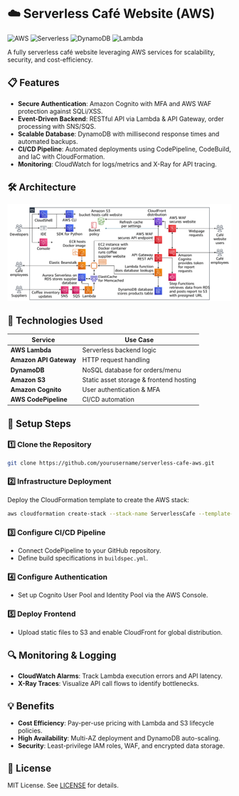# ☁️ Serverless Café Website (AWS)  

![AWS](https://img.shields.io/badge/AWS-%23FF9900.svg?style=for-the-badge&logo=amazon-aws&logoColor=white)
![Serverless](https://img.shields.io/badge/-Serverless-FD5750?style=for-the-badge&logo=serverless&logoColor=white)
![DynamoDB](https://img.shields.io/badge/Amazon%20DynamoDB-4053D6?style=for-the-badge&logo=Amazon%20DynamoDB&logoColor=white)
![Lambda](https://img.shields.io/badge/AWS%20Lambda-FF9900?style=for-the-badge&logo=awslambda&logoColor=white)

A fully serverless café website leveraging AWS services for scalability, security, and cost-efficiency.  

## 📋 **Features**  
- **Secure Authentication**: Amazon Cognito with MFA and AWS WAF protection against SQLi/XSS.  
- **Event-Driven Backend**: RESTful API via Lambda & API Gateway, order processing with SNS/SQS.  
- **Scalable Database**: DynamoDB with millisecond response times and automated backups.  
- **CI/CD Pipeline**: Automated deployments using CodePipeline, CodeBuild, and IaC with CloudFormation.  
- **Monitoring**: CloudWatch for logs/metrics and X-Ray for API tracing.  

## 🛠️ **Architecture**  
![Architecture Diagram](assets/architecture.png)  

## 🚀 **Technologies Used**  

| Service               | Use Case                              |  
|-----------------------|---------------------------------------|  
| **AWS Lambda**        | Serverless backend logic              |  
| **Amazon API Gateway**| HTTP request handling                 |  
| **DynamoDB**          | NoSQL database for orders/menu        |  
| **Amazon S3**         | Static asset storage & frontend hosting |  
| **Amazon Cognito**    | User authentication & MFA             |  
| **AWS CodePipeline**  | CI/CD automation                      |  

## 📂 **Setup Steps**  

### 1️⃣ Clone the Repository  
   ```bash  
   git clone https://github.com/yourusername/serverless-cafe-aws.git  
   ```  

### 2️⃣ Infrastructure Deployment  
Deploy the CloudFormation template to create the AWS stack:  
   ```bash  
   aws cloudformation create-stack --stack-name ServerlessCafe --template-body file://infra/template.yaml  
   ```  

### 3️⃣ Configure CI/CD Pipeline  
- Connect CodePipeline to your GitHub repository.  
- Define build specifications in `buildspec.yml`.  

### 4️⃣ Configure Authentication  
- Set up Cognito User Pool and Identity Pool via the AWS Console.  

### 5️⃣ Deploy Frontend  
- Upload static files to S3 and enable CloudFront for global distribution.  

## 🔍 **Monitoring & Logging**  
- **CloudWatch Alarms**: Track Lambda execution errors and API latency.  
- **X-Ray Traces**: Visualize API call flows to identify bottlenecks.  

## 💡 **Benefits**  
- **Cost Efficiency**: Pay-per-use pricing with Lambda and S3 lifecycle policies.  
- **High Availability**: Multi-AZ deployment and DynamoDB auto-scaling.  
- **Security**: Least-privilege IAM roles, WAF, and encrypted data storage.  

## 📜 **License**  
MIT License. See [LICENSE](LICENSE) for details.
